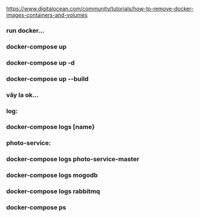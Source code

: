 https://www.digitalocean.com/community/tutorials/how-to-remove-docker-images-containers-and-volumes

### run docker...
### docker-compose up 
### docker-compose up -d
### docker-compose up --build

### vây la ok...
### log:
### docker-compose logs [name}
### photo-service:

### docker-compose logs photo-service-master
### docker-compose logs mogodb
### docker-compose logs rabbitmq


### docker-compose ps

